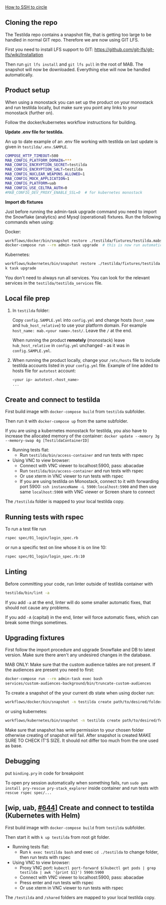 [How to SSH to circle](https://docs.google.com/document/d/1boYX7-1nrwgfAQ13dadeiVibc4tQfIigmKFTV2jIP50/edit?pli=1#heading=h.y19e7x9vbaqy)

## Cloning the repo

The Testilda repo contains a snapshot file, that is getting too large to be handled in normal GIT repo. Therefore we are now using GIT LFS.

First you need to install LFS support to GIT: https://github.com/git-lfs/git-lfs/wiki/Installation

Then run `git lfs install` and `git lfs pull` in the root of MAB. The snapshot will now be downloaded. Everything else will now be handled automatically.

## Product setup

When using a monostack you can set up the product on your monostack and run testilda locally, but make sure you point any links to your monostack (further on). 

Follow the docker/kubernetes workflow instructions for building.

**Update .env file for testilda.** 

An up to date example of an .env file working with testilda on last update is given in `testilda/.env.SAMPLE`.

```sh
COMPOSE_HTTP_TIMEOUT=500
MAB_CONFIG_PLATFORM_DOMAIN=***
MAB_CONFIG_ENCRYPTION_SECRET=testilda
MAB_CONFIG_ENCRYPTION_SALT=testilda
MAB_CONFIG_NUCLEAR_WEAPONS_ALLOWED=1
MAB_CONFIG_MOCK_APPLICATION=1
MAB_CONFIG_PLATFORM=uab
MAB_CONFIG_USE_CELTRA_AUTH=0
#MAB_CONFIG_DEV_PROXY_ENABLE_SSL=0  # for kubernetes monostack
```

**Import db fixtures**

Just before running the admin-task upgrade command you need to import the Snowflake (analytics) and Mysql (operational) fixtures. Run the following commands when using:

Docker:
```sh
workflows/docker/bin/snapshot restore ./testilda/fixtures/testilda.mabsnapshot
docker-compose run --rm admin-task upgrade  # this is now run automatically by workflows/docker/bin/snapshot, but might be useful
```

Kubernetes:
```sh
workflows/kubernetes/bin/snapshot restore ./testilda/fixtures/testilda.mabsnapshot
k task upgrade
```

You don't need to always run all services. You can look for the relevant services in the `testilda/testilda_services` file.

## Local file prep

1. In `testilda` folder:

    Copy `config.SAMPLE.yml` into `config.yml` and change hosts (`host_name` and `hub_host_relative`) to use your platform domain. For example `host_name: mab.<your name>.test/`. Leave the `/` at the end. 
    
    When running the product **remotely** (monostack) leave `hub_host_relative` in `config.yml` unchanged - as it was in `config.SAMPLE.yml`. 

1. When running the product locally, change your `/etc/hosts` file to include testilda accounts listed in your `config.yml` file. Example of line added to hosts file for `autotest` account:
    ```sh
    <your ip> autotest.<host_name>
    ...
    ```

## Create and connect to testilda

First build image with `docker-compose build` from `testilda` subfolder.

Then run it with `docker-compose up` from the same subfolder.

If you are using a kubernetes monostack for testilda, you also have to increase the allocated memory of the container:
`docker update --memory 3g --memory-swap 4g [TestildaContainerID]`

* Running tests flat:
  * Run `testilda/bin/access-container` and run tests with rspec
* Using VNC to view browser:
  * Connect with VNC viewer to localhost:5900, pass: abacadae
  * Run `testilda/bin/access-container` and run tests with rspec
  * Or use xterm in VNC viewer to run tests with rspec
  * If you are using testilda on Monostack, connect to it with forwarding port 5900: `ssh instanceName -L 5900:localhost:5900` and then use same `localhost:5900` with VNC viewer or Screen share to connect

The `/testilda` folder is mapped to your local testilda copy.

## Running tests with rspec

To run a test file run
```sh
rspec spec/01_login/login_spec.rb
```

or run a specific test on line whose it is on line 10:
```sh
rspec spec/01_login/login_spec.rb:10
```

## Linting
Before committing your code, run linter outside of testilda container with
```sh
testilda/bin/lint -a
```

If you add `-a` at the end, linter will do some smaller automatic fixes, that should not cause any problems.

If you add `-A` (capital) in the end, linter will force automatic fixes, which can break some things sometimes.

## Upgrading fixtures

First follow the import procedure and upgrade Snowflake and DB to latest version. 
Make sure there aren't any undesired changes in the database. 

MAB ONLY: Make sure that the custom audience tables are not present. If the audiences are present you need to first:
```sh
docker-compose run --rm admin-task exec bash
services/custom-audiences-background/bin/truncate-custom-audiences
```

To create a snapshot of the your current db state when using docker run:
```sh
workflows/docker/bin/snapshot -n testilda create path/to/desired/folder/
```
or using kubernetes:
```sh
workflows/kubernetes/bin/snapshot -n testilda create path/to/desired/folder/
``` 
Make sure that snapshot has write permission to your chosen folder otherwise creating of snapshot will fail.
After snapshot is created MAKE SURE TO CHECK IT'S SIZE. It should not differ too much from the one used as base.

## Debugging

put `binding.pry` in code for breakpoint

To open pry session automatically when something fails, run `sudo gem install pry-rescue pry-stack_explorer` inside container and run tests with `rescue rspec spec/...`


## [wip, uab, [#644](https://github.com/celtra/uab/pull/644)] Create and connect to testilda (Kubernetes with Helm)

First build image with `docker-compose build` from `testilda` subfolder.

Then start it with `k up testilda` from root git folder.

* Running tests flat:
  * Run `k exec testilda bash` and exec `cd ./testilda` to change folder, then run tests with rspec
* Using VNC to view browser:
  * Proxy VNC port:
    `kubectl port-forward $(kubectl get pods | grep testilda | awk '{print $1}') 5900:5900`
  * Connect with VNC viewer to localhost:5900, pass: abacadae
  * Press enter and run tests with rspec
  * Or use xterm in VNC viewer to run tests with rspec

The `/testilda` and `/shared` folders are mapped to your local testilda copy.
